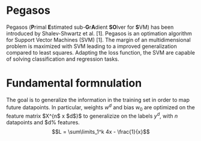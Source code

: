 # Pegasos
Pegasos (**P**rimal **E**stimated sub-**G**r**A**dient **SO**lver for **S**VM) has been introduced by Shalev-Shwartz et al. [1]. Pegasos is an optimation algorithm for Support Vector Machines (SVM) [1]. The margin of an multidimensional problem is maximized with SVM leading to a improved generalization compared to least squares.  Adapting the loss function, the SVM are capable of solving classification and regression tasks.

# Fundamental formnulation

The goal is to generalize the information in the training set in order to map future datapoints. In particular, weights $w^d$ and bias $w_0$ are optimized on the feature matrix $X^{n$ x $d$}$ to generalizize on the labels $y^d$, with $n$ datapoints and $d% features.
$$L = \sum\limits_1^k 4x - \frac{1}{x}$$
